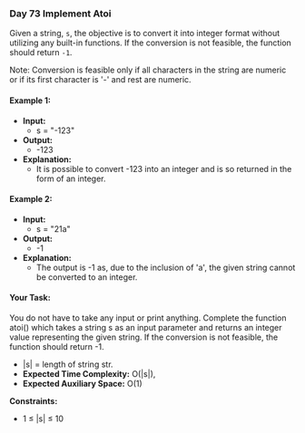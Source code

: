 ### Day 73 **Implement Atoi**

Given a string, `s`, the objective is to convert it into integer format without utilizing any built-in functions. If the conversion is not feasible, the function should return `-1`.

Note: Conversion is feasible only if all characters in the string are numeric or if its first character is '-' and rest are numeric.

#### Example 1:

- **Input:**
  - s = "-123"
- **Output:** 
  - -123
- **Explanation:**
  - It is possible to convert -123 into an integer and is so returned in the form of an integer.

#### Example 2:

- **Input:**
  - s = "21a"
- **Output:** 
  - -1
- **Explanation:**
  - The output is -1 as, due to the inclusion of 'a', the given string cannot be converted to an integer.

#### Your Task:
You do not have to take any input or print anything. Complete the function atoi() which takes a string s as an input parameter and returns an integer value representing the given string. If the conversion is not feasible, the function should return -1.

- |s| = length of string str.
- **Expected Time Complexity:** O(|s|), 
- **Expected Auxiliary Space:** O(1)

**Constraints:**
- 1 ≤ |s| ≤ 10

